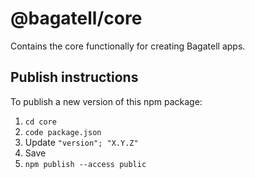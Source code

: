 # @bagatell/core
Contains the core functionally for creating Bagatell apps.

## Publish instructions
To publish a new version of this npm package:

1. `cd core`
2. `code package.json`
3. Update `"version"; "X.Y.Z"`
4. Save
5. `npm publish --access public`